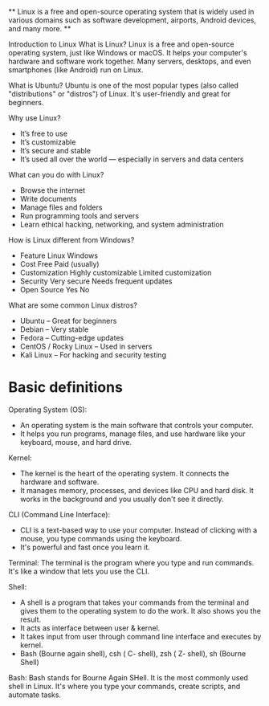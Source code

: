 ** Linux is a free and open-source operating system that is widely used in various domains such as software development, airports, Android devices, and many more. **


Introduction to Linux
What is Linux?
Linux is a free and open-source operating system, just like Windows or macOS. It helps your computer's hardware and software work together. Many servers, desktops, and even smartphones (like Android) run on Linux.

What is Ubuntu?
Ubuntu is one of the most popular types (also called "distributions" or "distros") of Linux. It's user-friendly and great for beginners.

Why use Linux?
* It’s free to use
* It’s customizable
* It’s secure and stable
* It’s used all over the world — especially in servers and data centers


What can you do with Linux?
* Browse the internet
* Write documents
* Manage files and folders
* Run programming tools and servers
* Learn ethical hacking, networking, and system administration


How is Linux different from Windows?
* Feature	Linux	Windows
* Cost	Free	Paid (usually)
* Customization	Highly customizable	Limited customization
* Security	Very secure	Needs frequent updates
* Open Source	Yes	No


What are some common Linux distros?
* Ubuntu – Great for beginners
* Debian – Very stable
* Fedora – Cutting-edge updates
* CentOS / Rocky Linux – Used in servers
* Kali Linux – For hacking and security testing


# Basic definitions

Operating System (OS): 
* An operating system is the main software that controls your computer.
* It helps you run programs, manage files, and use hardware like your keyboard, mouse, and hard drive.

Kernel:
* The kernel is the heart of the operating system. It connects the hardware and software.
* It manages memory, processes, and devices like CPU and hard disk. It works in the background and you usually don't see it directly.

CLI (Command Line Interface):
* CLI is a text-based way to use your computer. Instead of clicking with a mouse, you type commands using the keyboard.
* It's powerful and fast once you learn it.

Terminal:
The terminal is the program where you type and run commands. It's like a window that lets you use the CLI.

Shell:
* A shell is a program that takes your commands from the terminal and gives them to the operating system to do the work. It also shows you the result.
* It acts as interface between user & kernel.
* It takes input from user through command line interface and executes by kernel.
* Bash (Bourne again shell), csh ( C- shell), zsh ( Z- shell), sh (Bourne Shell) 

Bash:
Bash stands for Bourne Again SHell. It is the most commonly used shell in Linux. It's where you type your commands, create scripts, and automate tasks.




